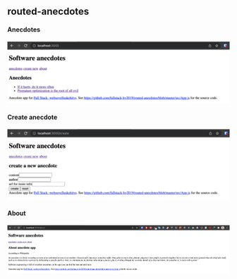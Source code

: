 ## routed-anecdotes

#### Anecdotes

![anecdotes](screenshots/anecdotes.png)

#### Create anecdote

![createAnecdote](screenshots/createAnecdote.png)

#### About

![about](screenshots/about.png)